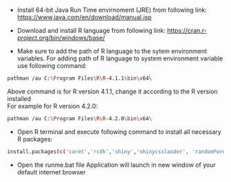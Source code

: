 * Install 64-bit Java Run Time envirnoment (JRE) from following link:
https://www.java.com/en/download/manual.jsp

* Download and install R language from following link:
https://cran.r-project.org/bin/windows/base/

* Make sure to add the path of R language to the sytem environment variables.
For adding path of R language to system environment variable use following command:                        
```bash
pathman /au C:\Program Files\R\R-4.1.1\bin\x64\
```                                                                               
Above command is for R version 4.1.1, change it according to the R version installed               
For example for R version 4.2.0:                                                       
```bash
pathman /au C:\Program Files\R\R-4.2.0\bin\x64\
```
* Open R terminal and execute following command to install all necessary R packages:
```bash
install.packages(c('caret','rcdk','shiny','shinycsslaoder', 'randomForest'),repos='https://cloud.r-project.org', dependencies=TRUE)
```

* Open the runme.bat file 
Application will launch in new window of your default internet browser
